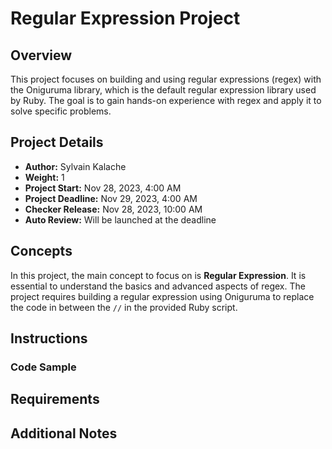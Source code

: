 # Regular Expression Project

## Overview

This project focuses on building and using regular expressions (regex) with the Oniguruma library, which is the default regular expression library used by Ruby. The goal is to gain hands-on experience with regex and apply it to solve specific problems.

## Project Details

- **Author:** Sylvain Kalache
- **Weight:** 1
- **Project Start:** Nov 28, 2023, 4:00 AM
- **Project Deadline:** Nov 29, 2023, 4:00 AM
- **Checker Release:** Nov 28, 2023, 10:00 AM
- **Auto Review:** Will be launched at the deadline

## Concepts

In this project, the main concept to focus on is **Regular Expression**. It is essential to understand the basics and advanced aspects of regex. The project requires building a regular expression using Oniguruma to replace the code in between the `//` in the provided Ruby script.

## Instructions

### Code Sample


## Requirements


## Additional Notes
